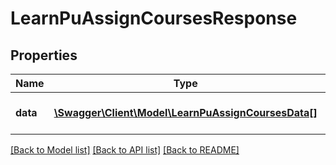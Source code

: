 # LearnPuAssignCoursesResponse

## Properties
Name | Type | Description | Notes
------------ | ------------- | ------------- | -------------
**data** | [**\Swagger\Client\Model\LearnPuAssignCoursesData[]**](LearnPuAssignCoursesData.md) | Success or failure of assigning | 

[[Back to Model list]](../README.md#documentation-for-models) [[Back to API list]](../README.md#documentation-for-api-endpoints) [[Back to README]](../README.md)


